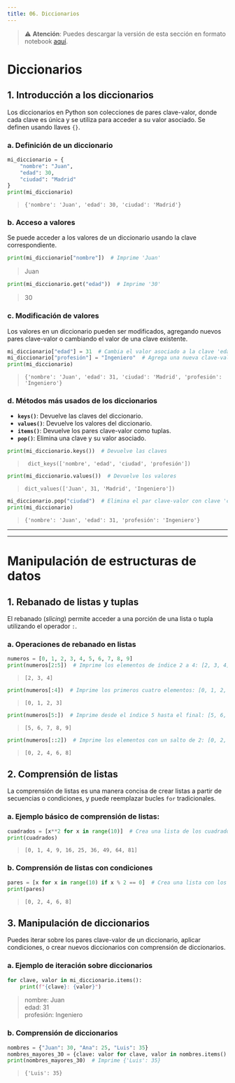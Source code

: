 ```yaml
---
title: 06. Diccionarios
---
```

> ⚠️ **Atención**:
> Puedes descargar la versión de esta sección en formato notebook [aquí](./resources/06_diccionarios.ipynb).  
	

# Diccionarios

## 1. Introducción a los diccionarios

Los diccionarios en Python son colecciones de pares clave-valor, donde cada clave es única y se utiliza para acceder a su valor asociado. Se definen usando llaves `{}`.

### a. Definición de un diccionario

```python
mi_diccionario = {
    "nombre": "Juan",
    "edad": 30,
    "ciudad": "Madrid"
}
print(mi_diccionario)
```
> `{'nombre': 'Juan', 'edad': 30, 'ciudad': 'Madrid'}`  
	

### b. Acceso a valores

Se puede acceder a los valores de un diccionario usando la clave correspondiente.

```python
print(mi_diccionario["nombre"])  # Imprime 'Juan'
```
> Juan  
	

```python
print(mi_diccionario.get("edad"))  # Imprime '30'
```
> 30  
	

### c. Modificación de valores

Los valores en un diccionario pueden ser modificados, agregando nuevos pares clave-valor o cambiando el valor de una clave existente.

```python
mi_diccionario["edad"] = 31  # Cambia el valor asociado a la clave 'edad'
mi_diccionario["profesión"] = "Ingeniero"  # Agrega una nueva clave-valor
print(mi_diccionario)
```
> `{'nombre': 'Juan', 'edad': 31, 'ciudad': 'Madrid', 'profesión': 'Ingeniero'}`  
	

### d. Métodos más usados de los diccionarios

- **`keys()`**: Devuelve las claves del diccionario.
- **`values()`**: Devuelve los valores del diccionario.
- **`items()`**: Devuelve los pares clave-valor como tuplas.
- **`pop()`**: Elimina una clave y su valor asociado.

```python
print(mi_diccionario.keys())  # Devuelve las claves
```
> ` dict_keys(['nombre', 'edad', 'ciudad', 'profesión'])`  
	

```python
print(mi_diccionario.values())  # Devuelve los valores
```
> `dict_values(['Juan', 31, 'Madrid', 'Ingeniero'])`  
	

```python
mi_diccionario.pop("ciudad")  # Elimina el par clave-valor con clave 'ciudad'
print(mi_diccionario)
```
> `{'nombre': 'Juan', 'edad': 31, 'profesión': 'Ingeniero'}`  
	

---
---

# Manipulación de estructuras de datos

## 1. Rebanado de listas y tuplas

El rebanado (_slicing_) permite acceder a una porción de una lista o tupla utilizando el operador `:`.

### a. Operaciones de rebanado en listas

```python
numeros = [0, 1, 2, 3, 4, 5, 6, 7, 8, 9]
print(numeros[2:5])  # Imprime los elementos de índice 2 a 4: [2, 3, 4]
```
> `[2, 3, 4]`  
	

```python
print(numeros[:4])  # Imprime los primeros cuatro elementos: [0, 1, 2, 3]
```
> `[0, 1, 2, 3]`  
	

```python
print(numeros[5:])  # Imprime desde el índice 5 hasta el final: [5, 6, 7, 8, 9]
```
> `[5, 6, 7, 8, 9]`  
	

```python
print(numeros[::2])  # Imprime los elementos con un salto de 2: [0, 2, 4, 6, 8]
```
> `[0, 2, 4, 6, 8]`  
	

## 2. Comprensión de listas

La comprensión de listas es una manera concisa de crear listas a partir de secuencias o condiciones, y puede reemplazar bucles `for` tradicionales.

### a. Ejemplo básico de comprensión de listas:

```python
cuadrados = [x**2 for x in range(10)]  # Crea una lista de los cuadrados de 0 a 9
print(cuadrados)
```
> `[0, 1, 4, 9, 16, 25, 36, 49, 64, 81]`  
	

### b. Comprensión de listas con condiciones

```python
pares = [x for x in range(10) if x % 2 == 0]  # Crea una lista con los números pares
print(pares)
```
> `[0, 2, 4, 6, 8]`  
	

## 3. Manipulación de diccionarios

Puedes iterar sobre los pares clave-valor de un diccionario, aplicar condiciones, o crear nuevos diccionarios con comprensión de diccionarios.

### a. Ejemplo de iteración sobre diccionarios

```python
for clave, valor in mi_diccionario.items():
    print(f"{clave}: {valor}")
```
> nombre: Juan  
> edad: 31  
> profesión: Ingeniero  
	

### b. Comprensión de diccionarios

```python
nombres = {"Juan": 30, "Ana": 25, "Luis": 35}
nombres_mayores_30 = {clave: valor for clave, valor in nombres.items() if valor > 30}
print(nombres_mayores_30)  # Imprime {'Luis': 35}
```
> `{'Luis': 35}`  
	
